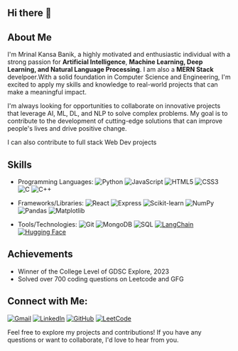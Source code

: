 ## Hi there 👋

## About Me
I'm Mrinal Kansa Banik, a highly motivated and enthusiastic individual with a strong passion for **Artificial Intelligence**, **Machine Learning, Deep Learning, and Natural Language Processing**. I am also a **MERN Stack** develpoer.With a solid foundation in Computer Science and Engineering, I'm excited to apply my skills and knowledge to real-world projects that can make a meaningful impact.

I'm always looking for opportunities to collaborate on innovative projects that leverage AI, ML, DL, and NLP to solve complex problems. My goal is to contribute to the development of cutting-edge solutions that can improve people's lives and drive positive change.

I can also contribute to full stack Web Dev projects

## Skills

* Programming Languages:
![Python](https://img.shields.io/badge/Python-3776AB?style=for-the-badge&logo=python&logoColor=white)
![JavaScript](https://img.shields.io/badge/JavaScript-F7DF1E?style=for-the-badge&logo=javascript&logoColor=black)
![HTML5](https://img.shields.io/badge/HTML5-E34F26?style=for-the-badge&logo=html5&logoColor=white)
![CSS3](https://img.shields.io/badge/CSS3-1572B6?style=for-the-badge&logo=css3&logoColor=white)
![C](https://img.shields.io/badge/C-00599C?style=for-the-badge&logo=c&logoColor=white)
![C++](https://img.shields.io/badge/C++-00599C?style=for-the-badge&logo=cplusplus&logoColor=white)

* Frameworks/Libraries: 
![React](https://img.shields.io/badge/React-61DAFB?style=for-the-badge&logo=react&logoColor=black)
![Express](https://img.shields.io/badge/Express-000000?style=for-the-badge&logo=express&logoColor=white)
![Scikit-learn](https://img.shields.io/badge/Scikit--learn-F7931E?style=for-the-badge&logo=scikit-learn&logoColor=white)
![NumPy](https://img.shields.io/badge/NumPy-013243?style=for-the-badge&logo=numpy&logoColor=white)
![Pandas](https://img.shields.io/badge/Pandas-150458?style=for-the-badge&logo=pandas&logoColor=white)
![Matplotlib](https://img.shields.io/badge/Matplotlib-11557C?style=for-the-badge&logo=matplotlib&logoColor=white)
* Tools/Technologies:
![Git](https://img.shields.io/badge/Git-F05032?style=for-the-badge&logo=git&logoColor=white)
![MongoDB](https://img.shields.io/badge/MongoDB-47A248?style=for-the-badge&logo=mongodb&logoColor=white)
![SQL](https://img.shields.io/badge/SQL-4479A1?style=for-the-badge&logo=sql&logoColor=white)
[![LangChain](https://img.shields.io/badge/LangChain-3498db?style=for-the-badge&logo=langchain&logoColor=white)](https://langchain.com/)
[![Hugging Face](https://img.shields.io/badge/Hugging%20Face-FFD700?style=for-the-badge&logo=huggingface&logoColor=black)](https://huggingface.co/)

## Achievements

* Winner of the College Level of GDSC Explore, 2023
* Solved over 700 coding questions on Leetcode and GFG

## Connect with Me:
[![Gmail](https://img.shields.io/badge/Gmail-D14836?style=for-the-badge&logo=gmail&logoColor=white)](mailto:manukbanik30@gmail.com)
[![LinkedIn](https://img.shields.io/badge/LinkedIn-0077B5?style=for-the-badge&logo=linkedin&logoColor=white)](https://www.linkedin.com/in/mrinal-kansa-banik/)
[![GitHub](https://img.shields.io/badge/GitHub-100000?style=for-the-badge&logo=github&logoColor=white)](https://github.com/Mrinalkbanik01)
[![LeetCode](https://img.shields.io/badge/LeetCode-FFA07A?style=for-the-badge&logo=leetcode&logoColor=black)](https://leetcode.com/u/Mrinalkbanik001/)

Feel free to explore my projects and contributions! If you have any questions or want to collaborate, I'd love to hear from you.
